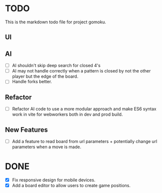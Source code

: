 # TODO

This is the markdown todo file for project gomoku.

## UI



## AI

- [ ] AI shouldn't skip deep search for closed 4's
- [ ] AI may not handle correctly when a pattern is closed by not the other player but the edge of the board.
- [ ] Handle forks better.

## Refactor
- [ ] Refactor AI code to use a more modular approach and make ES6 syntax work in vite for webworkers both in dev and prod build.

## New Features
- [ ] Add a feature to read board from url parameters + potentially change url parameters when a move is made.

# DONE
- [x] Fix responsive design for mobile devices.
- [x] Add a board editor to allow users to create game positions.
